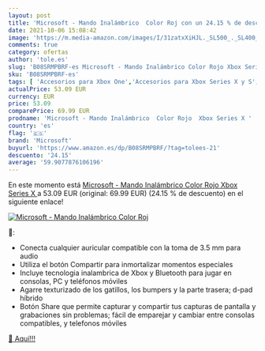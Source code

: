```yaml
---
layout: post
title: 'Microsoft - Mando Inalámbrico  Color Roj con un 24.15 % de descuento'
date: 2021-10-06 15:08:42
image: 'https://m.media-amazon.com/images/I/31zatxXiHJL._SL500_._SL400_.jpg'
comments: true
category: ofertas
author: 'tole.es'
slug: 'B08SRMPBRF-es Microsoft - Mando Inalámbrico Color Rojo Xbox Series X'
sku: 'B08SRMPBRF-es'
tags: [ 'Accesorios para Xbox One','Accesorios para Xbox Series X y S','Electrónica','Hardware y juegos para Xbox One','Hardware y juegos para Xbox Series X y S','Mandos y controles para Xbox One','Mandos y controles para Xbox Series X y S','Videojuegos','microsoft','xbox', ]
actualPrice: 53.09 EUR
currency: EUR
price: 53.09
comparePrice: 69.99 EUR
prodname: 'Microsoft - Mando Inalámbrico  Color Rojo  Xbox Series X '
country: 'es'
flag: '🇪🇸'
brand: 'Microsoft'
buyurl: 'https://www.amazon.es/dp/B08SRMPBRF/?tag=tolees-21'
descuento: '24.15'
average: '59.9077876106196'
---
```


En este momento está [Microsoft - Mando Inalámbrico  Color Rojo  Xbox Series X ](https://www.amazon.es/dp/B08SRMPBRF/?tag=tolees-21) a 53.09 EUR (original: 69.99 EUR) (24.15 %  de descuento) en el siguiente enlace!

[![Microsoft - Mando Inalámbrico  Color Roj](https://m.media-amazon.com/images/I/31zatxXiHJL._SL500_._SL400_.jpg)](https://www.amazon.es/dp/B08SRMPBRF/?tag=tolees-21)

🔎:

- Conecta cualquier auricular compatible con la toma de 3.5 mm para audio
- Utiliza el botón Compartir para inmortalizar momentos especiales
- Incluye tecnologia inalambrica de Xbox y Bluetooth para jugar en consolas, PC y teléfonos móviles
- Agarre texturizado de los gatillos, los bumpers y la parte trasera; d-pad híbrido
- Botón Share que permite capturar y compartir tus capturas de pantalla y grabaciones sin problemas; fácil de emparejar y cambiar entre consolas compatibles, y telefonos móviles

[🛒 Aquí!!!](https://www.amazon.es/dp/B08SRMPBRF/?tag=tolees-21)
